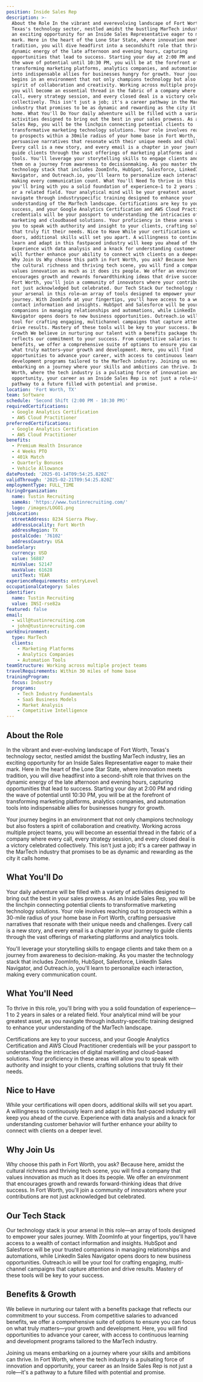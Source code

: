 ```yaml
---
position: Inside Sales Rep
description: >-
  About the Role In the vibrant and everevolving landscape of Fort Worth,
  Texas's technology sector, nestled amidst the bustling MarTech industry, lies
  an exciting opportunity for an Inside Sales Representative eager to make their
  mark. Here in the heart of the Lone Star State, where innovation meets
  tradition, you will dive headfirst into a secondshift role that thrives on the
  dynamic energy of the late afternoon and evening hours, capturing
  opportunities that lead to success. Starting your day at 2:00 PM and riding
  the wave of potential until 10:30 PM, you will be at the forefront of
  transforming marketing platforms, analytics companies, and automation tools
  into indispensable allies for businesses hungry for growth. Your journey
  begins in an environment that not only champions technology but also fosters a
  spirit of collaboration and creativity. Working across multiple project teams,
  you will become an essential thread in the fabric of a company where every
  call, every strategy session, and every closed deal is a victory celebrated
  collectively. This isn't just a job; it's a career pathway in the MarTech
  industry that promises to be as dynamic and rewarding as the city it calls
  home. What You'll Do Your daily adventure will be filled with a variety of
  activities designed to bring out the best in your sales prowess. As an Inside
  Sales Rep, you will be the linchpin connecting potential clients to
  transformative marketing technology solutions. Your role involves reaching out
  to prospects within a 30mile radius of your home base in Fort Worth, crafting
  persuasive narratives that resonate with their unique needs and challenges.
  Every call is a new story, and every email is a chapter in your journey to
  guide clients through the vast offerings of marketing platforms and analytics
  tools. You'll leverage your storytelling skills to engage clients and take
  them on a journey from awareness to decisionmaking. As you master the
  technology stack that includes ZoomInfo, HubSpot, Salesforce, LinkedIn Sales
  Navigator, and Outreach.io, you'll learn to personalize each interaction,
  making every communication count. What You'll Need To thrive in this role,
  you'll bring with you a solid foundation of experience—1 to 2 years in sales
  or a related field. Your analytical mind will be your greatest asset, as you
  navigate through industryspecific training designed to enhance your
  understanding of the MarTech landscape. Certifications are key to your
  success, and your Google Analytics Certification and AWS Cloud Practitioner
  credentials will be your passport to understanding the intricacies of digital
  marketing and cloudbased solutions. Your proficiency in these areas will allow
  you to speak with authority and insight to your clients, crafting solutions
  that truly fit their needs. Nice to Have While your certifications will open
  doors, additional skills will set you apart. A willingness to continuously
  learn and adapt in this fastpaced industry will keep you ahead of the curve.
  Experience with data analysis and a knack for understanding customer behavior
  will further enhance your ability to connect with clients on a deeper level.
  Why Join Us Why choose this path in Fort Worth, you ask? Because here, amidst
  the cultural richness and thriving tech scene, you will find a company that
  values innovation as much as it does its people. We offer an environment that
  encourages growth and rewards forwardthinking ideas that drive success. In
  Fort Worth, you'll join a community of innovators where your contributions are
  not just acknowledged but celebrated. Our Tech Stack Our technology stack is
  your arsenal in this role—an array of tools designed to empower your sales
  journey. With ZoomInfo at your fingertips, you'll have access to a wealth of
  contact information and insights. HubSpot and Salesforce will be your trusted
  companions in managing relationships and automations, while LinkedIn Sales
  Navigator opens doors to new business opportunities. Outreach.io will be your
  tool for crafting engaging, multichannel campaigns that capture attention and
  drive results. Mastery of these tools will be key to your success. Benefits &
  Growth We believe in nurturing our talent with a benefits package that
  reflects our commitment to your success. From competitive salaries to advanced
  benefits, we offer a comprehensive suite of options to ensure you can focus on
  what truly matters—your growth and development. Here, you will find
  opportunities to advance your career, with access to continuous learning and
  development programs tailored to the MarTech industry. Joining us means
  embarking on a journey where your skills and ambitions can thrive. In Fort
  Worth, where the tech industry is a pulsating force of innovation and
  opportunity, your career as an Inside Sales Rep is not just a role—it's a
  pathway to a future filled with potential and promise.
location: 'Fort Worth, TX'
team: Software
schedule: 'Second Shift (2:00 PM - 10:30 PM)'
requiredCertifications:
  - Google Analytics Certification
  - AWS Cloud Practitioner
preferredCertifications:
  - Google Analytics Certification
  - AWS Cloud Practitioner
benefits:
  - Premium Health Insurance
  - 4 Weeks PTO
  - 401k Match
  - Quarterly Bonuses
  - Vehicle Allowance
datePosted: '2025-01-14T09:54:25.820Z'
validThrough: '2025-02-21T09:54:25.820Z'
employmentType: FULL_TIME
hiringOrganization:
  name: Tustin Recruiting
  sameAs: 'https://www.tustinrecruiting.com/'
  logo: /images/LOGO1.png
jobLocation:
  streetAddress: 8234 Sierra Pkwy.
  addressLocality: Fort Worth
  addressRegion: TX
  postalCode: '76102'
  addressCountry: USA
baseSalary:
  currency: USD
  value: 56887
  minValue: 52147
  maxValue: 61628
  unitText: YEAR
experienceRequirements: entryLevel
occupationalCategory: Sales
identifier:
  name: Tustin Recruiting
  value: INSI-rse82a
featured: false
email:
  - will@tustinrecruiting.com
  - john@tustinrecruiting.com
workEnvironment:
  type: MarTech
  clients:
    - Marketing Platforms
    - Analytics Companies
    - Automation Tools
teamStructure: Working across multiple project teams
travelRequirements: Within 30 miles of home base
trainingProgram:
  focus: Industry
  programs:
    - Tech Industry Fundamentals
    - SaaS Business Models
    - Market Analysis
    - Competitive Intelligence
---
```




## About the Role

In the vibrant and ever-evolving landscape of Fort Worth, Texas's technology sector, nestled amidst the bustling MarTech industry, lies an exciting opportunity for an Inside Sales Representative eager to make their mark. Here in the heart of the Lone Star State, where innovation meets tradition, you will dive headfirst into a second-shift role that thrives on the dynamic energy of the late afternoon and evening hours, capturing opportunities that lead to success. Starting your day at 2:00 PM and riding the wave of potential until 10:30 PM, you will be at the forefront of transforming marketing platforms, analytics companies, and automation tools into indispensable allies for businesses hungry for growth.

Your journey begins in an environment that not only champions technology but also fosters a spirit of collaboration and creativity. Working across multiple project teams, you will become an essential thread in the fabric of a company where every call, every strategy session, and every closed deal is a victory celebrated collectively. This isn't just a job; it's a career pathway in the MarTech industry that promises to be as dynamic and rewarding as the city it calls home.

## What You'll Do

Your daily adventure will be filled with a variety of activities designed to bring out the best in your sales prowess. As an Inside Sales Rep, you will be the linchpin connecting potential clients to transformative marketing technology solutions. Your role involves reaching out to prospects within a 30-mile radius of your home base in Fort Worth, crafting persuasive narratives that resonate with their unique needs and challenges. Every call is a new story, and every email is a chapter in your journey to guide clients through the vast offerings of marketing platforms and analytics tools.

You'll leverage your storytelling skills to engage clients and take them on a journey from awareness to decision-making. As you master the technology stack that includes ZoomInfo, HubSpot, Salesforce, LinkedIn Sales Navigator, and Outreach.io, you'll learn to personalize each interaction, making every communication count. 

## What You'll Need

To thrive in this role, you'll bring with you a solid foundation of experience—1 to 2 years in sales or a related field. Your analytical mind will be your greatest asset, as you navigate through industry-specific training designed to enhance your understanding of the MarTech landscape. 

Certifications are key to your success, and your Google Analytics Certification and AWS Cloud Practitioner credentials will be your passport to understanding the intricacies of digital marketing and cloud-based solutions. Your proficiency in these areas will allow you to speak with authority and insight to your clients, crafting solutions that truly fit their needs.

## Nice to Have

While your certifications will open doors, additional skills will set you apart. A willingness to continuously learn and adapt in this fast-paced industry will keep you ahead of the curve. Experience with data analysis and a knack for understanding customer behavior will further enhance your ability to connect with clients on a deeper level.  

## Why Join Us

Why choose this path in Fort Worth, you ask? Because here, amidst the cultural richness and thriving tech scene, you will find a company that values innovation as much as it does its people. We offer an environment that encourages growth and rewards forward-thinking ideas that drive success. In Fort Worth, you'll join a community of innovators where your contributions are not just acknowledged but celebrated. 

## Our Tech Stack

Our technology stack is your arsenal in this role—an array of tools designed to empower your sales journey. With ZoomInfo at your fingertips, you'll have access to a wealth of contact information and insights. HubSpot and Salesforce will be your trusted companions in managing relationships and automations, while LinkedIn Sales Navigator opens doors to new business opportunities. Outreach.io will be your tool for crafting engaging, multi-channel campaigns that capture attention and drive results. Mastery of these tools will be key to your success.

## Benefits & Growth

We believe in nurturing our talent with a benefits package that reflects our commitment to your success. From competitive salaries to advanced benefits, we offer a comprehensive suite of options to ensure you can focus on what truly matters—your growth and development. Here, you will find opportunities to advance your career, with access to continuous learning and development programs tailored to the MarTech industry.

Joining us means embarking on a journey where your skills and ambitions can thrive. In Fort Worth, where the tech industry is a pulsating force of innovation and opportunity, your career as an Inside Sales Rep is not just a role—it's a pathway to a future filled with potential and promise.
